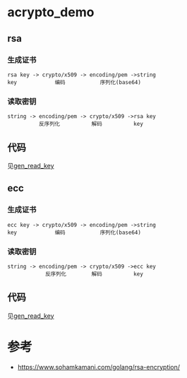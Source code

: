 # acrypto_demo

## rsa

### 生成证书
```
rsa key -> crypto/x509 -> encoding/pem ->string
key            编码           序列化(base64) 
```

### 读取密钥
```
string -> encoding/pem -> crypto/x509 ->rsa key
          反序列化          解码          key
```

## 代码
见[gen_read_key](rsa/gen_read_key.go)

## ecc

### 生成证书
```
ecc key -> crypto/x509 -> encoding/pem ->string
key            编码           序列化(base64)
```


### 读取密钥
```
string -> encoding/pem -> crypto/x509 ->ecc key
            反序列化        解码          key
```

## 代码
见[gen_read_key](ecc/gen_read_key.go)

# 参考
- https://www.sohamkamani.com/golang/rsa-encryption/

